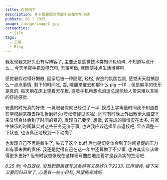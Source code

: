 ```yaml
---
title: 在艳阳下
description: 关于我暑假的零散小记和学年小结
pubDate: 08 1 2025
image: /image/image1.jpg
categories:
  - life
tags:
  - 日常
  - Blog
---
```


我发现我又好久没有写博客了, 主要还是感觉技术类知识也琐碎, 不知道写点什么... 今天半夜手机没电充电, 无事可做, 就随便补点生活博客吧.

感觉暑假过得好懒散, 回家后被一种随意, 轻松, 安逸的氛围包裹, 感觉天天就搞那么一点点事情, 剩下的时间吃, 耍, 睡翻来覆去和那什么 pig 一样... 但是躺平的快乐是真的, 每天躺在床上望着天花板, 握着手机再想点消遣总是能给人带来难以言喻的舒适感觉.

安逸的时光真的好快, 一晃眼暑假就已经过了一半, 换成上学等量时间我不知道要在学校翻来覆去挣扎折磨好久(夸张修辞见谅哈). 同时有时晚上外出散步大脑空下来又切身体会到了时间的紧迫, 发现自己要学, 想做, 该完成的事情实在太多, 在家中快乐的时间其实对这些任务无济于事, 也许我应该选择早点返校吧, 早点调整一下状态, 也该真正地规划一下动向了.

也发现自己不再是新生了, 失去了这个 buff 后也是切身体会到了时间紧促的压力和有事未做的责任. 我还是觉得自己在这一年中还算做了不少事, 也许其实应该做得更多更好? 但有时我想像现在这样弯弯曲曲地走着才是我真实的生活吧.

_8.25 附: 今日返校, 没想到距离我写这条博客又是好久了2333, 玩得很爽, 接下来又要回归日常了, 心里有一些小目标, 希望能完成吧_
